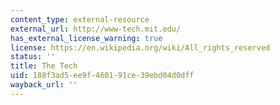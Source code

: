 ```yaml
---
content_type: external-resource
external_url: http://www-tech.mit.edu/
has_external_license_warning: true
license: https://en.wikipedia.org/wiki/All_rights_reserved
status: ''
title: The Tech
uid: 188f3ad5-ee9f-4601-91ce-39ebd04d0dff
wayback_url: ''
---
```

